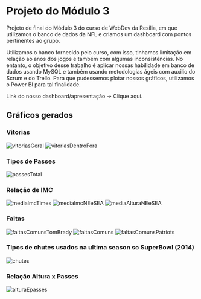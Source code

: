 # Projeto do Módulo 3
Projeto de final do Módulo 3 do curso de WebDev da Resilia, 
em que utilizamos o banco de dados da NFL e criamos um dashboard 
com pontos pertinentes ao grupo.

Utilizamos o banco fornecido pelo curso, com isso, 
tinhamos limitação em relação ao anos dos jogos e também com 
algumas inconsistências. 
No entanto, o objetivo desse trabalho é aplicar nossas habilidade
em banco de dados usando MySQL e também usando metodologias
ágeis com auxilio do Scrum e do Trello. Para que pudessemos
plotar nossos gráficos, utilizamos o Power BI para tal finalidade.

Link do nosso dashboard/apresentação -> Clique aqui.


## Gráficos gerados

### Vitorias
![vitoriasGeral](https://raw.githubusercontent.com/yagormorares/projetoModulo3/master/graphs/vitoriasTimes.PNG)
![vitoriasDentroFora](https://raw.githubusercontent.com/yagormorares/projetoModulo3/master/graphs/vitoriasDentroEFora.PNG)

### Tipos de Passes
![passesTotal](https://user-images.githubusercontent.com/93831063/153639082-0b679e3d-9cb1-4e23-9001-5827c1e39b85.PNG)

### Relação de IMC
![mediaImcTimes](https://user-images.githubusercontent.com/93831063/153639293-7aba9334-d185-41ff-b0fd-d952b5d9590a.png)
![mediaImcNEeSEA](https://user-images.githubusercontent.com/93831063/153639326-7bf38d12-ed54-49df-9671-7d5c498263af.png)
![mediaAlturaNEeSEA](https://user-images.githubusercontent.com/93831063/153639342-e6fcf328-9c6a-48bc-a83e-d300d88e0b8c.png)

### Faltas
![faltasComunsTomBrady](https://user-images.githubusercontent.com/93831063/153639519-f71dd4b5-1303-468f-930d-311d433a6f4d.png)
![faltasComuns](https://user-images.githubusercontent.com/93831063/153639537-446c0e2d-a743-4805-8666-8b40bc6274dd.png)
![faltasComunsPatriots](https://user-images.githubusercontent.com/93831063/153639551-dfda1777-da0c-4d19-9f73-c849aed703fc.png)

### Tipos de chutes usados na ultima season so SuperBowl (2014)
![chutes](https://user-images.githubusercontent.com/93831063/153639637-700e2ebe-43c5-4a8d-b899-90f88c6cf093.PNG)

### Relação Altura x Passes
![alturaEpasses](https://user-images.githubusercontent.com/93831063/153639656-413fd6c6-e3d6-4fe8-b720-034e5488172c.PNG)
